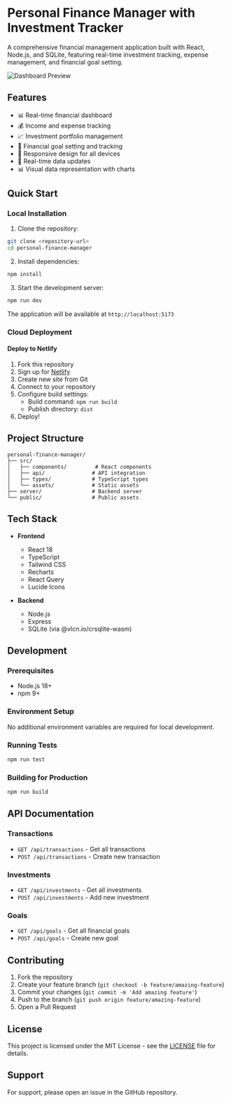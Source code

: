 # Personal Finance Manager with Investment Tracker

A comprehensive financial management application built with React, Node.js, and SQLite, featuring real-time investment tracking, expense management, and financial goal setting.

![Dashboard Preview](https://images.unsplash.com/photo-1579621970563-ebec7560ff3e?auto=format&fit=crop&q=80&w=1200)

## Features

- 📊 Real-time financial dashboard
- 💰 Income and expense tracking
- 📈 Investment portfolio management
- 🎯 Financial goal setting and tracking
- 📱 Responsive design for all devices
- 🔄 Real-time data updates
- 📊 Visual data representation with charts

## Quick Start

### Local Installation

1. Clone the repository:
```bash
git clone <repository-url>
cd personal-finance-manager
```

2. Install dependencies:
```bash
npm install
```

3. Start the development server:
```bash
npm run dev
```

The application will be available at `http://localhost:5173`

### Cloud Deployment

#### Deploy to Netlify

1. Fork this repository
2. Sign up for [Netlify](https://www.netlify.com)
3. Create new site from Git
4. Connect to your repository
5. Configure build settings:
   - Build command: `npm run build`
   - Publish directory: `dist`
6. Deploy!

## Project Structure

```
personal-finance-manager/
├── src/
│   ├── components/         # React components
│   ├── api/               # API integration
│   ├── types/             # TypeScript types
│   └── assets/            # Static assets
├── server/                # Backend server
└── public/                # Public assets
```

## Tech Stack

- **Frontend**
  - React 18
  - TypeScript
  - Tailwind CSS
  - Recharts
  - React Query
  - Lucide Icons

- **Backend**
  - Node.js
  - Express
  - SQLite (via @vlcn.io/crsqlite-wasm)

## Development

### Prerequisites

- Node.js 18+
- npm 9+

### Environment Setup

No additional environment variables are required for local development.

### Running Tests

```bash
npm run test
```

### Building for Production

```bash
npm run build
```

## API Documentation

### Transactions

- `GET /api/transactions` - Get all transactions
- `POST /api/transactions` - Create new transaction

### Investments

- `GET /api/investments` - Get all investments
- `POST /api/investments` - Add new investment

### Goals

- `GET /api/goals` - Get all financial goals
- `POST /api/goals` - Create new goal

## Contributing

1. Fork the repository
2. Create your feature branch (`git checkout -b feature/amazing-feature`)
3. Commit your changes (`git commit -m 'Add amazing feature'`)
4. Push to the branch (`git push origin feature/amazing-feature`)
5. Open a Pull Request

## License

This project is licensed under the MIT License - see the [LICENSE](LICENSE) file for details.

## Support

For support, please open an issue in the GitHub repository.